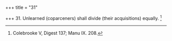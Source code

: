 +++
title = "31"

+++
31. Unlearned (coparceners) shall divide (their acquisitions) equally. [^30] 


[^30]:  Colebrooke V, Digest 137; Manu IX. 208.
